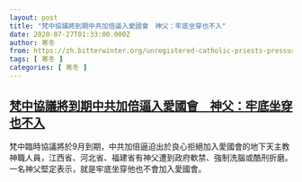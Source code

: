 ```yaml
---
layout: post
title: "梵中協議將到期中共加倍逼入愛國會　神父：牢底坐穿也不入"
date: 2020-07-27T01:33:00.000Z
author: 寒冬
from: https://zh.bitterwinter.org/unregistered-catholic-priests-pressured-into-patriotic-church/
tags: [ 寒冬 ]
categories: [ 寒冬 ]
---
```

<!--1595813580000-->
[梵中協議將到期中共加倍逼入愛國會　神父：牢底坐穿也不入](https://zh.bitterwinter.org/unregistered-catholic-priests-pressured-into-patriotic-church/)
------

<div>
梵中臨時協議將於9月到期，中共加倍逼迫出於良心拒絕加入愛國會的地下天主教神職人員，江西省、河北省、福建省有神父遭到政府軟禁、強制洗腦或酷刑折磨。一名神父堅定表示，就是牢底坐穿他也不會加入愛國會。
</div>
